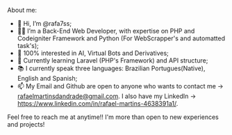 About me:
- 👋  Hi, I’m @rafa7ss;
- 👨‍💻  I’m a Back-End Web Developer, with expertise on PHP and Codeigniter Framework and Python (For WebScrapper's and automatted task's);
- 👀  100% interested in AI, Virtual Bots and Derivatives;
- 🌱  Currently learning Laravel (PHP's Framework) and API structure;
- 📚  I currently speak three languages: Brazilian Portugues(Native), English and Spanish;
- 📫  My Email and Github are open to anyone who wants to contact me -> rafaelmartinsdandrade@gmail.com. I also have my LinkedIn -> https://www.linkedin.com/in/rafael-martins-4638391a1/.

Feel free to reach me at anytime!! I'm more than open to new experiences and projects!
